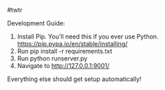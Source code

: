 #twtr

Development Guide:
1) Install Pip. You'll need this if you ever use Python. https://pip.pypa.io/en/stable/installing/
2) Run pip install -r requirements.txt
3) Run python runserver.py
4) Navigate to http://127.0.0.1:9001/

Everything else should get setup automatically!